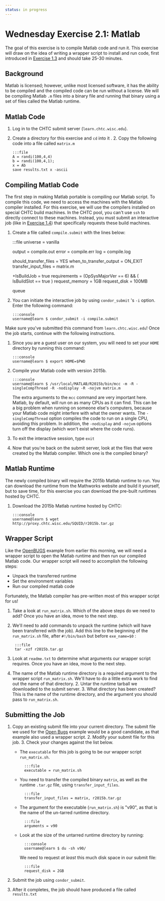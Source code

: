```yaml
---
status: in progress
---
```


<style type="text/css"> pre em { font-style: normal; background-color: yellow; } pre strong { font-style: normal; font-weight: bold; color: #008; } </style>

Wednesday Exercise 2.1: Matlab
==============================

The goal of this exercise is to compile Matlab code and run it. This exercise will draw on the idea of writing a wrapper script to install and run code, first introduced in [Exercise 1.3](/materials/day3/part1-ex3-wrapper) and should take 25-30 minutes.

Background
----------

Matlab is licensed; however, unlike most licensed software, it has the ability to be compiled and the compiled code can be run without a license. We will be compiling Matlab `.m` files into a binary file and running that binary using a set of files called the Matlab runtime.

Matlab Code
-----------

1.  Log in to the CHTC submit server (`learn.chtc.wisc.edu`).
1.  Create a directory for this exercise and `cd` into it . 2. Copy the following code into a file called `matrix.m` 

		:::file
		A = randi(100,4,4)
		b = randi(100,4,1);
		x = Ab
		save results.txt x -ascii

Compiling Matlab Code
---------------------

The first step in making Matlab portable is compiling our Matlab script. To compile this code, we need to access the machines with the Matlab compiler installed. For this exercise, we will use the compilers installed on special CHTC build machines. In the CHTC pool, you can't use `ssh` to directly connect to these machines. Instead, you must submit an interactive job (like in [Exercise 1.4](UserSchool16Wed14package)) that specifically requests these build machines.

1.   Create a file called `compile.submit` with the lines below: 

		:::file
		universe = vanilla

		output = compile.out
		error = compile.err
		log = compile.log

		should_transfer_files = YES
		when_to_transfer_output = ON_EXIT
		transfer_input_files = matrix.m

		+IsBuildJob = true
		requirements = (OpSysMajorVer == 6) && ( IsBuildSlot == true )
		request_memory = 1GB
		request_disk = 100MB 

		queue

1.  You can initiate the interactive job by using `condor_submit` 's `-i` option. Enter the following command: 

		:::console
		username@learn $ condor_submit -i compile.submit

 Make sure you've submitted this command from `learn.chtc.wisc.edu`! Once the job starts, continue with the following instructions.

1.  Since you are a guest user on our system, you will need to set your `HOME` directory by running this command: 

		:::console
		username@learn $ export HOME=$PWD

1.  Compile your Matlab code with version 2015b. 

		:::console
		username@learn $ /usr/local/MATLAB/R2015b/bin/mcc -m -R -singleCompThread -R -nodisplay -R -nojvm matrix.m

	The extra arguments to the `mcc` command are very important here. Matlab, by default, will run on as many CPUs as it can find. This can be a big problem  when running on someone else's computers, because your Matlab code might interfere with what the owner wants. The `-singleCompThread` option  compiles the code to run on a single CPU, avoiding this problem. In addition, the `-nodisplay` and `-nojvm` options turn off the display (which won't exist  where the code runs). 

1.  To exit the interactive session, type `exit`

1.  Now that you're back on the submit server, look at the files that were created by the Matlab compiler. Which one is the compiled binary?

Matlab Runtime
--------------

The newly compiled binary will require the 2015b Matlab runtime to run. You can download the runtime from the Mathworks website and build it yourself, but to save time, for this exercise you can download the pre-built runtimes hosted by CHTC.

1.  Download the 2015b Matlab runtime hosted by CHTC: 

		:::console
		username@learn $ wget http://proxy.chtc.wisc.edu/SQUID/r2015b.tar.gz 

Wrapper Script
--------------

Like the [OpenBUGS](part1-ex4-prepackaged.md) example from earlier this morning, we will need a wrapper script to open the Matlab runtime and then run our compiled Matlab code. Our wrapper script will need to accomplish the following steps:

-   Unpack the transferred runtime
-   Set the environment variables
-   Run our compiled matlab code

Fortunately, the Matlab compiler has pre-written most of this wrapper script for us!

1.  Take a look at `run_matrix.sh`. Which of the above steps do we need to add? Once you have an idea, move to the next step.

1. We'll need to add commands to unpack the runtime (which will have been transferred with the job). Add this line to the beginning of the `run_matrix.sh` file, after `#!/bin/bash` but before `exe_name=$0` : 

		:::file
		tar -xzf r2015b.tar.gz

1. Look at `readme.txt` to determine what arguments our wrapper script requires. Once you have an idea, move to the next step.

1. The name of the Matlab runtime directory is a required argument to the wrapper script `run_matrix.sh`. We'll have to do a little extra work to find out the name of that directory. 2. Untar the runtime tarball we downloaded to the submit server. 3. What directory has been created? This is the name of the runtime directory, and the argument you should pass to `run_matrix.sh`.

Submitting the Job
------------------

1.  Copy an existing submit file into your current directory. The submit file we used for the [Open Bugs](part1-ex4-prepackaged.md) example would be a good candidate, as that example also used a wrapper script. 2. Modify your submit file for this job. 3. Check your changes against the list below.
    * The `executable` for this job is going to be our wrapper script `run_matrix.sh`. 

			:::file
			executable = run_matrix.sh

	* You need to transfer the compiled binary `matrix`, as well as the runtime `.tar.gz` file, using `transfer_input_files`. 

			:::file
			transfer_input_files = matrix, r2015b.tar.gz

	* The argument for the executable (`run_matrix.sh`) is "v90", as that is the name of the un-tarred runtime directory. 

			:::file
			arguments = v90

	* Look at the size of the untarred runtime directory by running: 

			:::console
			username@learn $ du -sh v90/

		We need to request *at least* this much  disk space in our submit file: 
			
			:::file
			request_disk = 2GB

1. Submit the job using `condor_submit`. 

1. After it completes, the job should have produced a file called `results.txt`

